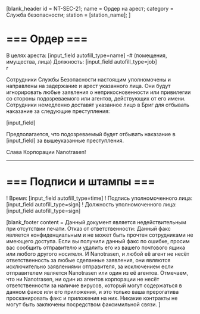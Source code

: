 [blank_header
id = NT-SEC-21;
name = Ордер на арест;
category = Служба безопасности;
station = [station_name];
]

# === Ордер ===

В целях ареста: [input_field autofill_type=name]
-# (помещения, имущества, лица)
Должность: [input_field autofill_type=job]
<br>r

Сотрудники Службы Безопасности настоящим уполномочены и направлены на задержание и арест указанного лица. Они будут игнорировать любые заявления о неприкосновенности или привилегии со стороны подозреваемого или агентов, действующих от его имени. Сотрудники немедленно доставят указанное лицо в Бриг для отбывать наказание за следующие преступления:
<br>

[input_field]
<br>

Предполагается, что подозреваемый будет отбывать наказание в [input_field] за вышеуказанные преступления.
<br>

Слава Корпорации Nanotrasen!

---

# === Подписи и штампы ===

! Время: [input_field autofill_type=time]
! Подпись уполномоченного лица: [input_field autofill_type=sign]
! Должность уполномоченного лица: [input_field autofill_type=sign]

[blank_footer
content = Данный документ является недействительным при отсутствии печати.
Отказ от ответственности: Данный факс является конфиденциальным и не может быть прочтен сотрудниками не имеющего доступа. Если вы получили данный факс по ошибке, просим вас сообщить отправителю и удалить его из вашего почтового ящика или любого другого носителя. И Nanotrasen, и любой её агент не несёт ответственность за любые сделанные заявления, они являются исключительно заявлениями отправителя, за исключением если отправителем является Nanotrasen или один из её агентов. Отмечаем, что ни Nanotrasen, ни один из агентов корпорации не несёт ответственности за наличие вирусов, который могут содержаться в данном факсе или его приложения, и это только ваша прерогатива просканировать факс и приложения на них. Никакие контракты не могут быть заключены посредством факсимильной связи.
]
